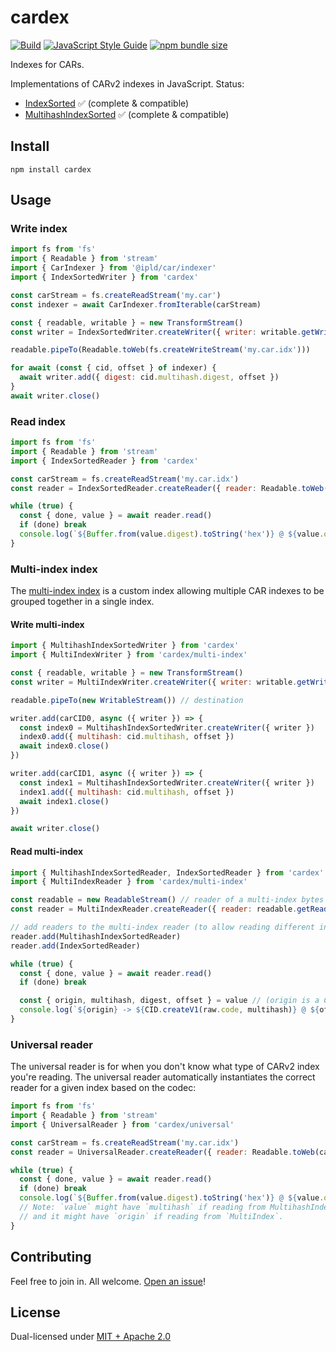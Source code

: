 # cardex

[![Build](https://github.com/alanshaw/cardex/actions/workflows/build.yml/badge.svg)](https://github.com/alanshaw/cardex/actions/workflows/build.yml)
[![JavaScript Style Guide](https://img.shields.io/badge/code_style-standard-brightgreen.svg)](https://standardjs.com)
[![npm bundle size](https://img.shields.io/bundlephobia/minzip/cardex)](https://bundlephobia.com/package/cardex)

Indexes for CARs.

Implementations of CARv2 indexes in JavaScript. Status:

* [IndexSorted](https://ipld.io/specs/transport/car/carv2/#format-0x0400-indexsorted) ✅ (complete & compatible)
* [MultihashIndexSorted](https://ipld.io/specs/transport/car/carv2/#format-0x0401-multihashindexsorted) ✅ (complete & compatible)

## Install

```
npm install cardex
```

## Usage

### Write index

```js
import fs from 'fs'
import { Readable } from 'stream'
import { CarIndexer } from '@ipld/car/indexer'
import { IndexSortedWriter } from 'cardex'

const carStream = fs.createReadStream('my.car')
const indexer = await CarIndexer.fromIterable(carStream)

const { readable, writable } = new TransformStream()
const writer = IndexSortedWriter.createWriter({ writer: writable.getWriter() })

readable.pipeTo(Readable.toWeb(fs.createWriteStream('my.car.idx')))

for await (const { cid, offset } of indexer) {
  await writer.add({ digest: cid.multihash.digest, offset })
}
await writer.close()
```

### Read index

```js
import fs from 'fs'
import { Readable } from 'stream'
import { IndexSortedReader } from 'cardex'

const carStream = fs.createReadStream('my.car.idx')
const reader = IndexSortedReader.createReader({ reader: Readable.toWeb(carStream).getReader() })

while (true) {
  const { done, value } = await reader.read()
  if (done) break
  console.log(`${Buffer.from(value.digest).toString('hex')} @ ${value.offset}`)
}
```

### Multi-index index

The [multi-index index](https://github.com/web3-storage/specs/blob/c3288d4d500741ca6a72c71169c852ca498fad64/CARv2%20MultiIndex.md) is a custom index allowing multiple CAR indexes to be grouped together in a single index.

#### Write multi-index

```javascript
import { MultihashIndexSortedWriter } from 'cardex'
import { MultiIndexWriter } from 'cardex/multi-index'

const { readable, writable } = new TransformStream()
const writer = MultiIndexWriter.createWriter({ writer: writable.getWriter() })

readable.pipeTo(new WritableStream()) // destination

writer.add(carCID0, async ({ writer }) => {
  const index0 = MultihashIndexSortedWriter.createWriter({ writer })
  index0.add({ multihash: cid.multihash, offset })
  await index0.close()
})

writer.add(carCID1, async ({ writer }) => {
  const index1 = MultihashIndexSortedWriter.createWriter({ writer })
  index1.add({ multihash: cid.multihash, offset })
  await index1.close()
})

await writer.close()
```

#### Read multi-index

```javascript
import { MultihashIndexSortedReader, IndexSortedReader } from 'cardex'
import { MultiIndexReader } from 'cardex/multi-index'

const readable = new ReadableStream() // reader of a multi-index bytes
const reader = MultiIndexReader.createReader({ reader: readable.getReader() })

// add readers to the multi-index reader (to allow reading different index types)
reader.add(MultihashIndexSortedReader)
reader.add(IndexSortedReader)

while (true) {
  const { done, value } = await reader.read()
  if (done) break

  const { origin, multihash, digest, offset } = value // (origin is a CAR CID)
  console.log(`${origin} -> ${CID.createV1(raw.code, multihash)} @ ${offset}`)
}
```

### Universal reader

The universal reader is for when you don't know what type of CARv2 index you're reading. The universal reader automatically instantiates the correct reader for a given index based on the codec:

```js
import fs from 'fs'
import { Readable } from 'stream'
import { UniversalReader } from 'cardex/universal'

const carStream = fs.createReadStream('my.car.idx')
const reader = UniversalReader.createReader({ reader: Readable.toWeb(carStream).getReader() })

while (true) {
  const { done, value } = await reader.read()
  if (done) break
  console.log(`${Buffer.from(value.digest).toString('hex')} @ ${value.offset}`)
  // Note: `value` might have `multihash` if reading from MultihashIndexSorted
  // and it might have `origin` if reading from `MultiIndex`.
}
```

## Contributing

Feel free to join in. All welcome. [Open an issue](https://github.com/alanshaw/cardex/issues)!

## License

Dual-licensed under [MIT + Apache 2.0](https://github.com/alanshaw/cardex/blob/main/LICENSE.md)
